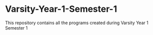# Varsity-Year-1-Semester-1
This repository contains all the programs created during Varsity Year 1 Semester 1
